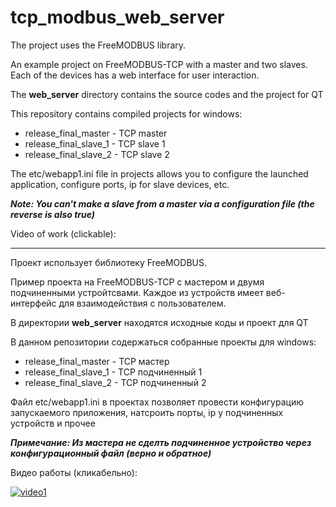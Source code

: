 # tcp_modbus_web_server

The project uses the FreeMODBUS library.

An example project on FreeMODBUS-TCP with a master and two slaves. Each of the devices has a web interface for user interaction.

The **web_server** directory contains the source codes and the project for QT

This repository contains compiled projects for windows:

* release_final_master - TCP master
* release_final_slave_1 - TCP slave 1
* release_final_slave_2 - TCP slave 2

The etc/webapp1.ini file in projects allows you to configure the launched application, configure ports, ip for slave devices, etc.

***Note: You can't make a slave from a master via a configuration file (the reverse is also true)***

Video of work (clickable):


---


Проект использует библиотеку FreeMODBUS. 

Пример проекта на FreeMODBUS-TCP с мастером и двумя подчиненными устройтсвами. Каждое из устройств имеет веб-интерфейс для взаимодействия с пользователем. 

В директории **web_server** находятся исходные коды и проект для QT

В данном репозитории содержаться собранные проекты для windows:

* release_final_master - TCP мастер
* release_final_slave_1 - TCP подчиненный 1
* release_final_slave_2 - TCP подчиненный 2

Файл etc/webapp1.ini в проектах позволяет провести конфигурацию запускаемого приложения, натсроить порты, ip у подчиненных устройств и прочее

***Примечание: Из мастера не сделть подчиненное устройство через конфигурационный файл (верно и обратное)***

Видео работы (кликабельно):

[![video1](https://img.youtube.com/vi/57tRBdkFqdo/0.jpg)](https://www.youtube.com/watch?v=57tRBdkFqdo)

